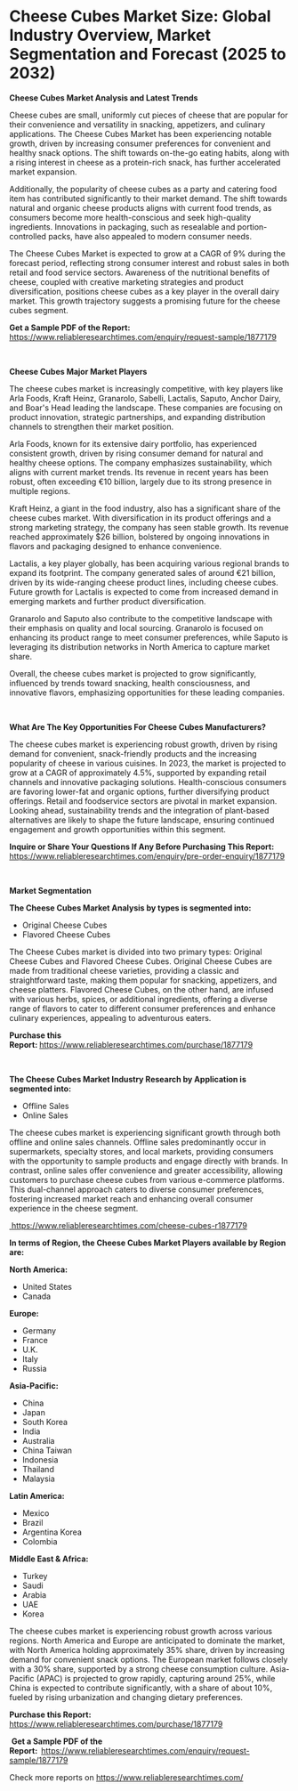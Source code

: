 <p><h1>Cheese Cubes Market Size: Global Industry Overview, Market Segmentation and Forecast (2025 to 2032)</h1></p><p><strong>Cheese Cubes Market Analysis and Latest Trends</strong></p>
<p><p>Cheese cubes are small, uniformly cut pieces of cheese that are popular for their convenience and versatility in snacking, appetizers, and culinary applications. The Cheese Cubes Market has been experiencing notable growth, driven by increasing consumer preferences for convenient and healthy snack options. The shift towards on-the-go eating habits, along with a rising interest in cheese as a protein-rich snack, has further accelerated market expansion.</p><p>Additionally, the popularity of cheese cubes as a party and catering food item has contributed significantly to their market demand. The shift towards natural and organic cheese products aligns with current food trends, as consumers become more health-conscious and seek high-quality ingredients. Innovations in packaging, such as resealable and portion-controlled packs, have also appealed to modern consumer needs.</p><p>The Cheese Cubes Market is expected to grow at a CAGR of 9% during the forecast period, reflecting strong consumer interest and robust sales in both retail and food service sectors. Awareness of the nutritional benefits of cheese, coupled with creative marketing strategies and product diversification, positions cheese cubes as a key player in the overall dairy market. This growth trajectory suggests a promising future for the cheese cubes segment.</p></p>
<p><strong>Get a Sample PDF of the Report:&nbsp;</strong> <a href="https://www.reliableresearchtimes.com/enquiry/request-sample/1877179?utm_campaign=2476&utm_medium=2&utm_source=Github&utm_content=ia&utm_term=14022025&utm_id=cheese-cubes">https://www.reliableresearchtimes.com/enquiry/request-sample/1877179</a></p>
<p>&nbsp;</p>
<p><strong>Cheese Cubes Major Market Players</strong></p>
<p><p>The cheese cubes market is increasingly competitive, with key players like Arla Foods, Kraft Heinz, Granarolo, Sabelli, Lactalis, Saputo, Anchor Dairy, and Boar's Head leading the landscape. These companies are focusing on product innovation, strategic partnerships, and expanding distribution channels to strengthen their market position.</p><p>Arla Foods, known for its extensive dairy portfolio, has experienced consistent growth, driven by rising consumer demand for natural and healthy cheese options. The company emphasizes sustainability, which aligns with current market trends. Its revenue in recent years has been robust, often exceeding €10 billion, largely due to its strong presence in multiple regions.</p><p>Kraft Heinz, a giant in the food industry, also has a significant share of the cheese cubes market. With diversification in its product offerings and a strong marketing strategy, the company has seen stable growth. Its revenue reached approximately $26 billion, bolstered by ongoing innovations in flavors and packaging designed to enhance convenience.</p><p>Lactalis, a key player globally, has been acquiring various regional brands to expand its footprint. The company generated sales of around €21 billion, driven by its wide-ranging cheese product lines, including cheese cubes. Future growth for Lactalis is expected to come from increased demand in emerging markets and further product diversification.</p><p>Granarolo and Saputo also contribute to the competitive landscape with their emphasis on quality and local sourcing. Granarolo is focused on enhancing its product range to meet consumer preferences, while Saputo is leveraging its distribution networks in North America to capture market share.</p><p>Overall, the cheese cubes market is projected to grow significantly, influenced by trends toward snacking, health consciousness, and innovative flavors, emphasizing opportunities for these leading companies.</p></p>
<p>&nbsp;</p>
<p><strong>What Are The Key Opportunities For Cheese Cubes Manufacturers?</strong></p>
<p><p>The cheese cubes market is experiencing robust growth, driven by rising demand for convenient, snack-friendly products and the increasing popularity of cheese in various cuisines. In 2023, the market is projected to grow at a CAGR of approximately 4.5%, supported by expanding retail channels and innovative packaging solutions. Health-conscious consumers are favoring lower-fat and organic options, further diversifying product offerings. Retail and foodservice sectors are pivotal in market expansion. Looking ahead, sustainability trends and the integration of plant-based alternatives are likely to shape the future landscape, ensuring continued engagement and growth opportunities within this segment.</p></p>
<p><strong>Inquire or Share Your Questions If Any Before Purchasing This Report:</strong> <a href="https://www.reliableresearchtimes.com/enquiry/pre-order-enquiry/1877179?utm_campaign=2476&utm_medium=2&utm_source=Github&utm_content=ia&utm_term=14022025&utm_id=cheese-cubes">https://www.reliableresearchtimes.com/enquiry/pre-order-enquiry/1877179</a></p>
<p>&nbsp;</p>
<p><strong>Market Segmentation</strong></p>
<p><strong>The Cheese Cubes Market Analysis by types is segmented into:</strong></p>
<p><ul><li>Original Cheese Cubes</li><li>Flavored Cheese Cubes</li></ul></p>
<p><p>The Cheese Cubes market is divided into two primary types: Original Cheese Cubes and Flavored Cheese Cubes. Original Cheese Cubes are made from traditional cheese varieties, providing a classic and straightforward taste, making them popular for snacking, appetizers, and cheese platters. Flavored Cheese Cubes, on the other hand, are infused with various herbs, spices, or additional ingredients, offering a diverse range of flavors to cater to different consumer preferences and enhance culinary experiences, appealing to adventurous eaters.</p></p>
<p><strong>Purchase this Report:&nbsp;</strong><a href="https://www.reliableresearchtimes.com/purchase/1877179?utm_campaign=2476&utm_medium=2&utm_source=Github&utm_content=ia&utm_term=14022025&utm_id=cheese-cubes">https://www.reliableresearchtimes.com/purchase/1877179</a></p>
<p>&nbsp;</p>
<p><strong>The Cheese Cubes Market Industry Research by Application is segmented into:</strong></p>
<p><ul><li>Offline Sales</li><li>Online Sales</li></ul></p>
<p><p>The cheese cubes market is experiencing significant growth through both offline and online sales channels. Offline sales predominantly occur in supermarkets, specialty stores, and local markets, providing consumers with the opportunity to sample products and engage directly with brands. In contrast, online sales offer convenience and greater accessibility, allowing customers to purchase cheese cubes from various e-commerce platforms. This dual-channel approach caters to diverse consumer preferences, fostering increased market reach and enhancing overall consumer experience in the cheese segment.</p></p>
<p><a href="https://www.reliableresearchtimes.com/cheese-cubes-r1877179?utm_campaign=2476&utm_medium=2&utm_source=Github&utm_content=ia&utm_term=14022025&utm_id=cheese-cubes">&nbsp;https://www.reliableresearchtimes.com/cheese-cubes-r1877179</a></p>
<p><strong>In terms of Region, the Cheese Cubes Market Players available by Region are:</strong></p>
<p>
    <p> <strong> North America: </strong>
        <ul>
            <li>United States</li>
            <li>Canada</li>
        </ul>
        </p> 
    <p> <strong> Europe: </strong>
        <ul>
            <li>Germany</li>
            <li>France</li>
            <li>U.K.</li>
            <li>Italy</li>
            <li>Russia</li>
        </ul>
        </p> 
    <p> <strong> Asia-Pacific: </strong>
        <ul>
            <li>China</li>
            <li>Japan</li>
            <li>South Korea</li>
            <li>India</li>
            <li>Australia</li>
            <li>China Taiwan</li>
            <li>Indonesia</li>
            <li>Thailand</li>
            <li>Malaysia</li>
        </ul>
        </p> 
    <p> <strong> Latin America: </strong>
        <ul>
            <li>Mexico</li>
            <li>Brazil</li>
            <li>Argentina Korea</li>
            <li>Colombia</li>
        </ul>
        </p> 
    <p> <strong> Middle East & Africa: </strong>
        <ul>
            <li>Turkey</li>
            <li>Saudi</li>
            <li>Arabia</li>
            <li>UAE</li>
            <li>Korea</li>
        </ul>
    </p>
    </p>
<p><p>The cheese cubes market is experiencing robust growth across various regions. North America and Europe are anticipated to dominate the market, with North America holding approximately 35% share, driven by increasing demand for convenient snack options. The European market follows closely with a 30% share, supported by a strong cheese consumption culture. Asia-Pacific (APAC) is projected to grow rapidly, capturing around 25%, while China is expected to contribute significantly, with a share of about 10%, fueled by rising urbanization and changing dietary preferences.</p></p>
<p><strong>Purchase this Report: </strong><a href="https://www.reliableresearchtimes.com/purchase/1877179?utm_campaign=2476&utm_medium=2&utm_source=Github&utm_content=ia&utm_term=14022025&utm_id=cheese-cubes">https://www.reliableresearchtimes.com/purchase/1877179</a></p>
<p>&nbsp;<strong>Get a Sample PDF of the Report:&nbsp;&nbsp;</strong><a href="https://www.reliableresearchtimes.com/enquiry/request-sample/1877179?utm_campaign=2476&utm_medium=2&utm_source=Github&utm_content=ia&utm_term=14022025&utm_id=cheese-cubes">https://www.reliableresearchtimes.com/enquiry/request-sample/1877179</a></p>
<p><strong></strong></p>
<p>Check more reports on <a href="https://www.reliableresearchtimes.com/?utm_campaign=2476&utm_medium=2&utm_source=Github&utm_content=ia&utm_term=14022025&utm_id=cheese-cubes">https://www.reliableresearchtimes.com/</a></p>